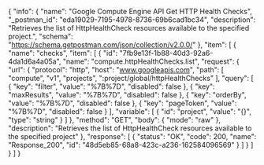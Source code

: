 {
  "info": {
    "name": "Google Compute Engine API Get HTTP Health Checks",
    "_postman_id": "eda19029-7195-4978-8736-69b6cad1bc34",
    "description": "Retrieves the list of HttpHealthCheck resources available to the specified project.",
    "schema": "https://schema.getpostman.com/json/collection/v2.0.0/"
  },
  "item": [
    {
      "name": "checks",
      "item": [
        {
          "id": "7fb9e13f-1b88-40d3-92a6-4da1d6a4a05a",
          "name": "compute.httpHealthChecks.list",
          "request": {
            "url": {
              "protocol": "http",
              "host": "www.googleapis.com",
              "path": [
                "compute",
                "v1",
                "projects",
                ":project/global/httpHealthChecks"
              ],
              "query": [
                {
                  "key": "filter",
                  "value": "%7B%7D",
                  "disabled": false
                },
                {
                  "key": "maxResults",
                  "value": "%7B%7D",
                  "disabled": false
                },
                {
                  "key": "orderBy",
                  "value": "%7B%7D",
                  "disabled": false
                },
                {
                  "key": "pageToken",
                  "value": "%7B%7D",
                  "disabled": false
                }
              ],
              "variable": [
                {
                  "id": "project",
                  "value": "{}",
                  "type": "string"
                }
              ]
            },
            "method": "GET",
            "body": {
              "mode": "raw"
            },
            "description": "Retrieves the list of HttpHealthCheck resources available to the specified project"
          },
          "response": [
            {
              "status": "OK",
              "code": 200,
              "name": "Response_200",
              "id": "48d5eb85-68a8-423c-a236-162584096569"
            }
          ]
        }
      ]
    }
  ]
}